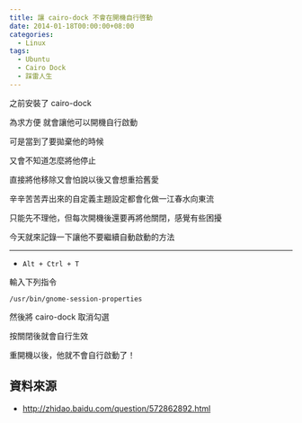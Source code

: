 ```yaml
---
title: 讓 cairo-dock 不會在開機自行啓動
date: 2014-01-18T00:00:00+08:00
categories:
  - Linux
tags:
  - Ubuntu
  - Cairo Dock
  - 踩雷人生
---
```


之前安裝了 cairo-dock

為求方便 就會讓他可以開機自行啟動

可是當到了要拋棄他的時候

又會不知道怎麼將他停止

直接將他移除又會怕說以後又會想重拾舊愛

辛辛苦苦弄出來的自定義主題設定都會化做一江春水向東流

只能先不理他，但每次開機後還要再將他關閉，感覺有些困擾

今天就來記錄一下讓他不要繼續自動啟動的方法

---


- `Alt + Ctrl + T`

輸入下列指令

```
/usr/bin/gnome-session-properties
```

然後將 cairo-dock 取消勾選

按關閉後就會自行生效

重開機以後，他就不會自行啟動了！

## 資料來源

- <http://zhidao.baidu.com/question/572862892.html>
